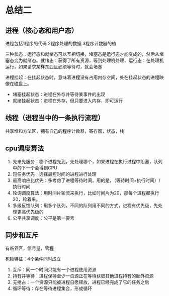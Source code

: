 # 总结二

## 进程（核心态和用户态）

进程包括1程序的代码 2程序处理的数据 3程序计数器的值

三种状态：运行态和就绪态可以互相切换，堵塞态是运行态才能变成的，然后从堵塞态变为就绪态。就绪态：获得了所有资源，等到处理机处理，运行态：在处理机运行，如果请求某样东西且必须等待时，就会堵塞

进程挂起：在挂起状态时，意味着进程没有占用内存空间，处在挂起状态的进程映像在磁盘上。

* 堵塞挂起状态：进程在外存并等待某事件的出现
* 就绪挂起状态：进程在外存，但只要进入内存，即可运行

## 线程（进程当中的一条执行流程）

共享堆和方法区，拥有自己的程序计数器，寄存器，状态，栈



## cpu调度算法

1. 先来先服务：哪个进程先到，先处理哪个，如果进程在执行过程中阻塞，队列中的下一个会得到CPU
2. 短任务优先：选择最短时间的进程进行处理
3. 最高响应比优先：多考虑了进程等待时间，用的是，（等待时间+执行时间）/执行时间
4. 轮询调度算法：用时间片轮流来执行，比如时间片为20，那每个进程都执行20，轮着来。
5. 多级反馈队列：用多个队列，不同的队列用不同的方式，进程有优先级，先处理更高优先级的
6. 公平共享调度：公平是第一要素

## 同步和互斥

有临界区，信号量，管程



死锁特征：4个条件同时成立    

1. 互斥：同一个时间只能有一个进程使用资源
2. 持有并等待：进程保持至少一资源正在等待获取其他进程持有的额外资源
3. 无抢占：一个资源只能被进程自愿释放，进程已经完成了它的任务之后
4. 循环等待：存在等待进程集合，形成循环 







